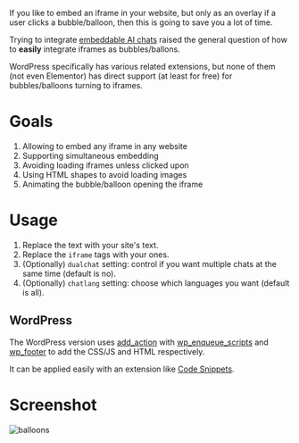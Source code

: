 If you like to embed an iframe in your website, but only as an overlay if a user clicks a bubble/balloon, then this is going to save you a lot of time.

Trying to integrate [embeddable AI chats](https://www.linkedin.com/posts/liorweissbrod_openai-chatgpt-aibusiness-activity-7287060823183675392-17Q7) raised the general question of how to **easily** integrate iframes as bubbles/ballons.

WordPress specifically has various related extensions, but none of them (not even Elementor) has direct support (at least for free) for bubbles/balloons turning to iframes.

# Goals
1. Allowing to embed any iframe in any website
1. Supporting simultaneous embedding
1. Avoiding loading iframes unless clicked upon
1. Using HTML shapes to avoid loading images
1. Animating the bubble/balloon opening the iframe

# Usage
1. Replace the text with your site's text.
1. Replace the `iframe` tags with your ones.
1. (Optionally) `dualchat` setting: control if you want multiple chats at the same time (default is no).
1. (Optionally) `chatlang` setting: choose which languages you want (default is all).

## WordPress
The WordPress version uses [add_action](https://developer.wordpress.org/reference/functions/add_action/) with [wp_enqueue_scripts](https://developer.wordpress.org/reference/functions/wp_enqueue_scripts/) and [wp_footer](https://developer.wordpress.org/reference/functions/wp_footer/) to add the CSS/JS and HTML respectively.

It can be applied easily with an extension like [Code Snippets](https://wordpress.org/plugins/code-snippets/).

# Screenshot
![balloons](https://github.com/user-attachments/assets/930138d5-54ff-4379-8ec4-e3d853bfb00a)
